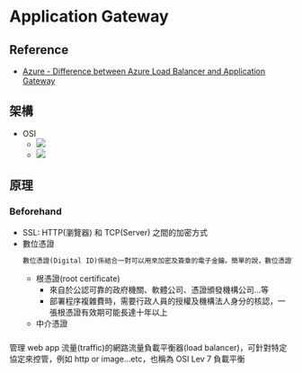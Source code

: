 # Application Gateway
## Reference
- [Azure - Difference between Azure Load Balancer and Application Gateway](https://medium.com/awesome-azure/azure-difference-between-azure-load-balancer-and-application-gateway-9a6019c23840)

## 架構
- OSI
    - ![](https://img-blog.csdnimg.cn/20181228120335803.jpg)
    - ![](https://img-en.fs.com/community/wp-content/uploads/2017/11/seven-layers-of-OSI-model.png)

## 原理
### Beforehand
- SSL: HTTP(瀏覽器) 和 TCP(Server) 之間的加密方式
- 數位憑證
    ```txt
    數位憑證(Digital ID)係結合一對可以用來加密及簽章的電子金鑰。簡單的說，數位憑證可以用來核驗宣稱擁有金鑰使用權者的身分，並且可以避免第三者使用偽造的金鑰來頂替真正的合法使用者。數位憑證與加密的技術相結合後，可以提供更高等級的安全性，進而保障進行線上交易的每一方。
    ```
    - 根憑證(root certificate)
        - 來自於公認可靠的政府機關、軟體公司、憑證頒發機構公司...等
        - 部署程序複雜費時，需要行政人員的授權及機構法人身分的核認，一張根憑證有效期可能長達十年以上
    - 中介憑證

###
管理 web app 流量(traffic)的網路流量負載平衡器(load balancer)，可針對特定協定來控管，例如 http or image...etc，也稱為 OSI Lev 7 負載平衡